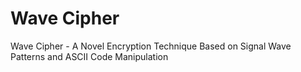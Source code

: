 # Wave Cipher
Wave Cipher - A Novel Encryption Technique  Based on Signal Wave Patterns and ASCII Code Manipulation
